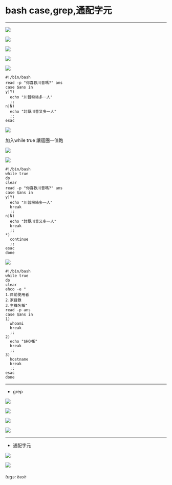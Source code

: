 # bash case,grep,通配字元

---

![](https://i.imgur.com/3TYQ5GW.jpg)

![](https://i.imgur.com/Ikz5yjO.jpg)

![](https://i.imgur.com/rkXWhSR.jpg)

![](https://i.imgur.com/bUQn4FU.jpg)

![](https://i.imgur.com/yLLBSvm.jpg)

```
#!/bin/bash
read -p "你喜歡川普嗎?" ans
case $ans in
y|Y)
  echo "川普粉絲多一人"
  ;;
n|N)
  echo "討厭川普又多一人"
  ;;
esac
```
![](https://i.imgur.com/OKX3ZSL.jpg)

加入while true 讓迴圈一值跑

![](https://i.imgur.com/YXNt6uf.jpg)

![](https://i.imgur.com/N9diLpw.jpg)

```
#!/bin/bash
while true
do
clear
read -p "你喜歡川普嗎?" ans
case $ans in
y|Y)
  echo "川普粉絲多一人"
  break
  ;;
n|N)
  echo "討厭川普又多一人"
  break
  ;;
*)
  continue
  ;;
esac
done
```

![](https://i.imgur.com/U4MfNl0.jpg)

```
#!/bin/bash
while true
do
clear
ehco -e "
1.目前使用者
2.家目錄
3.主機名稱"
read -p ans
case $ans in
1)
  whoami
  break
  ;;
2)
  echo "$HOME"
  break
  ;;
3)
  hostname
  break
  ;;
esac
done
```

---

* grep

![](https://i.imgur.com/L8a1xNV.jpg)

![](https://i.imgur.com/2xV937A.jpg)

![](https://i.imgur.com/wNLgPA1.jpg)

![](https://i.imgur.com/F2orImS.jpg)

---

* 通配字元

![](https://i.imgur.com/BUWDqyn.jpg)

![](https://i.imgur.com/VdM6Wom.jpg)


###### tags: `bash`
